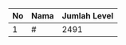 | No | Nama            | Jumlah Level |
|----|-----------------|--------------|
| 1  | #    |    2491        |
